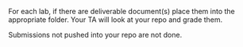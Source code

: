 For each lab, if there are deliverable document(s) place them into the appropriate folder.
Your TA will look at your repo and grade them.

Submissions not pushed into your repo are not done.
